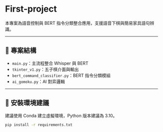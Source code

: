 # First-project

本專案為語音控制與 BERT 指令分類整合應用，支援語音下棋與簡易家具語句辨識。

---

## 📁 專案結構

- `main.py`：主流程整合 Whisper 與 BERT
- `tkinter_v1.py`：五子棋介面與輸出
- `bert_command_classifier.py`：BERT 指令分類模組
- `ai_gomoku.py`：AI 對弈邏輯

---

## 🔧 安裝環境建議

建議使用 Conda 建立虛擬環境，Python 版本建議為 3.10。

```bash
pip install -r requirements.txt
